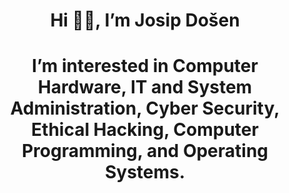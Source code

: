 <h1 align="center">Hi 👋🏻, I’m Josip Došen</h1>
<h1 align="center">I’m interested in Computer Hardware, IT and System Administration, Cyber Security, Ethical Hacking, Computer Programming, and Operating Systems.</h1>

<!---
josipdosen/josipdosen is a ✨ special ✨ repository because its `README.md` (this file) appears on your GitHub profile.
You can click the Preview link to take a look at your changes.
--->
